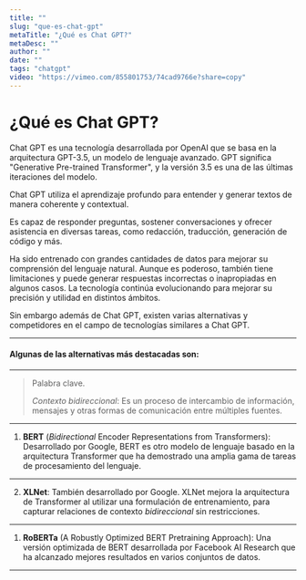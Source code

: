 ```yaml
---
title: ""	
slug: "que-es-chat-gpt"
metaTitle: "¿Qué es Chat GPT?"	
metaDesc: ""	
author: ""	
date: ""	
tags: "chatgpt"
video: "https://vimeo.com/855801753/74cad9766e?share=copy"
---
```

# ¿Qué es Chat GPT?


Chat GPT es una tecnología desarrollada por OpenAI que se basa en la arquitectura GPT-3.5, un modelo de lenguaje avanzado. GPT significa "Generative Pre-trained Transformer", y la versión 3.5 es una de las últimas iteraciones del modelo.

 Chat GPT utiliza el aprendizaje profundo para entender y generar textos de manera coherente y contextual. 
 
 Es capaz de responder preguntas, sostener conversaciones y ofrecer asistencia en diversas tareas, como redacción, traducción, generación de código y más. 
 
 Ha sido entrenado con grandes cantidades de datos para mejorar su comprensión del lenguaje natural.
Aunque es poderoso, también tiene limitaciones y puede generar respuestas incorrectas o inapropiadas en algunos casos. La tecnología continúa evolucionando para mejorar su precisión y utilidad en distintos ámbitos.

Sin embargo además de Chat GPT, existen varias alternativas y competidores en el campo de tecnologías similares a Chat GPT.

---

#### Algunas de las alternativas más destacadas son:

---
> Palabra clave.
>
> _Contexto bidireccional_: Es un proceso de
>intercambio de información, mensajes y otras formas
>de comunicación entre múltiples fuentes.
---
1. **BERT** (_Bidirectional_ Encoder Representations from Transformers): Desarrollado por Google, BERT es otro modelo de lenguaje basado en la arquitectura Transformer que ha demostrado una amplia gama de tareas de procesamiento del lenguaje.
---
2. **XLNet**: También desarrollado por Google. XLNet mejora la arquitectura de Transformer al utilizar una formulación de entrenamiento, para capturar relaciones de contexto _bidireccional_ sin restricciones.
---
1. **RoBERTa** (A Robustly Optimized BERT Pretraining Approach): Una versión optimizada de BERT desarrollada por Facebook AI Research que ha alcanzado mejores resultados en varios conjuntos de datos.

---